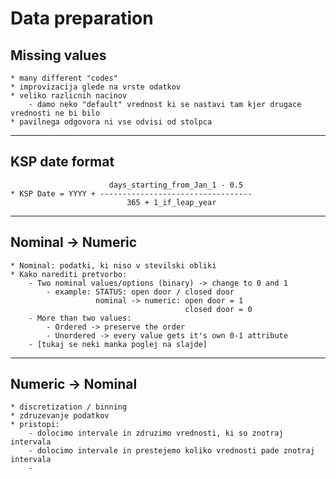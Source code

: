 # Data preparation

## Missing values
    * many different "codes"
    * improvizacija glede na vrste odatkov
    * veliko razlicnih nacinov 
        - damo neko "default" vrednost ki se nastavi tam kjer drugace vrednosti ne bi bilo
    * pavilnega odgovora ni vse odvisi od stolpca

---

## KSP date format 
                          days_starting_from_Jan_1 - 0.5
    * KSP Date = YYYY + ----------------------------------
                              365 + 1_if_leap_year

---

## Nominal -> Numeric
    * Nominal: podatki, ki niso v stevilski obliki
    * Kako narediti pretvorbo:
        - Two nominal values/options (binary) -> change to 0 and 1
            - example: STATUS: open door / closed door
                       nominal -> numeric: open door = 1
                                           closed door = 0
        - More than two values:
            - Ordered -> preserve the order
            - Unordered -> every value gets it's own 0-1 attribute
        - [tukaj se neki manka poglej na slajde]

---

## Numeric -> Nominal
    * discretization / binning
    * zdruzevanje podatkov
    * pristopi:
        - dolocimo intervale in zdruzimo vrednosti, ki so znotraj intervala
        - dolocimo intervale in prestejemo koliko vrednosti pade znotraj intervala
        -  
